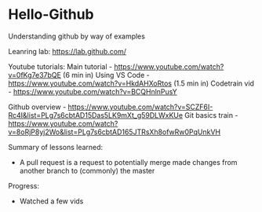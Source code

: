 # Hello-Github
Understanding github by way of examples

Leanring lab:
https://lab.github.com/

Youtube tutorials:
Main tutorial - https://www.youtube.com/watch?v=0fKg7e37bQE  (6 min in)
Using VS Code - https://www.youtube.com/watch?v=HkdAHXoRtos  (1.5 min in)
Codetrain vid - https://www.youtube.com/watch?v=BCQHnlnPusY

Github overview - https://www.youtube.com/watch?v=SCZF6I-Rc4I&list=PLg7s6cbtAD15Das5LK9mXt_g59DLWxKUe
Git basics train - https://www.youtube.com/watch?v=8oRjP8yj2Wo&list=PLg7s6cbtAD165JTRsXh8ofwRw0PqUnkVH


Summary of lessons learned:
- A pull request is a request to potentially merge made changes from another branch to (commonly) the master

Progress:
- Watched a few vids
